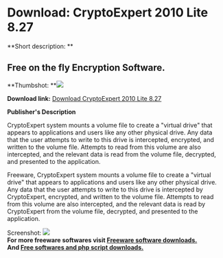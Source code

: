 # Download: CryptoExpert 2010 Lite 8.27

**Short description: **

## Free on the fly Encryption Software.

  
**Thumbshot: **![](http://www.freewarefiles.com/screenshot/cryptoexpert_md.gif)   
  
**Download link:** [Download CryptoExpert 2010 Lite 8.27](http://freesoftwares.boysofts.com/CryptoExpert-Lite_program_13725.html)  
  

**Publisher's Description**  
  

CryptoExpert system mounts a volume file to create a "virtual drive" that
appears to applications and users like any other physical drive. Any data that
the user attempts to write to this drive is intercepted, encrypted, and
written to the volume file. Attempts to read from this volume are also
intercepted, and the relevant data is read from the volume file, decrypted,
and presented to the application.

Freeware, CryptoExpert system mounts a volume file to create a "virtual drive"
that appears to applications and users like any other physical drive. Any data
that the user attempts to write to this drive is intercepted by CryptoExpert,
encrypted, and written to the volume file. Attempts to read from this volume
are also intercepted, and the relevant data is read by CryptoExpert from the
volume file, decrypted, and presented to the application.

  
  
Screenshot: ![](http://www.freewarefiles.com/screenshot/cryptoexpert.gif)  
**For more freeware softwares visit [Freeware software downloads.](http://freesoftwares.boysofts.com/)**   
**And [Free softwares and php script downloads.](http://www.boysofts.com/)**

